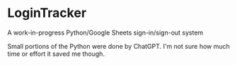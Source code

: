 # LoginTracker
A work-in-progress Python/Google Sheets sign-in/sign-out system


Small portions of the Python were done by ChatGPT. I'm not sure how much time or effort it saved me though.
